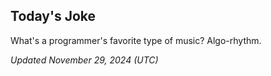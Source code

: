 ## Today's Joke
What's a programmer's favorite type of music? Algo-rhythm.

*Updated November 29, 2024 (UTC)*
